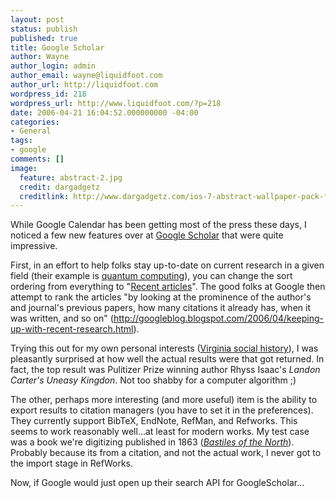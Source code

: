 ```yaml
---
layout: post
status: publish
published: true
title: Google Scholar
author: Wayne
author_login: admin
author_email: wayne@liquidfoot.com
author_url: http://liquidfoot.com
wordpress_id: 218
wordpress_url: http://www.liquidfoot.com/?p=218
date: 2006-04-21 16:04:52.000000000 -04:00
categories:
- General
tags:
- google
comments: []
image:
  feature: abstract-2.jpg
  credit: dargadgetz
  creditlink: http://www.dargadgetz.com/ios-7-abstract-wallpaper-pack-for-iphone-5-and-ipod-touch-retina/
---
```


While Google Calendar has been getting most of the press these days, I noticed a few new features over at <a href="http://scholar.google.com/">Google Scholar</a> that were quite impressive.

First, in an effort to help folks stay up-to-date on current research in a given field (their example is <a href="http://scholar.google.com/scholar?q=quantum+computing">quantum computing</a>), you can change the sort ordering from everything to "<a href="http://scholar.google.com/scholar?q=quantum+computing&amp;hl=en&amp;lr=&amp;scoring=r">Recent articles</a>". The good folks at Google then attempt to rank the articles "by looking at the prominence of the author's and journal's previous papers, how many citations it already has, when it was written, and so on" (http://googleblog.blogspot.com/2006/04/keeping-up-with-recent-research.html).

Trying this out for my own personal interests (<a href="http://scholar.google.com/scholar?hl=en&amp;lr=&amp;scoring=r&amp;q=virginia+social+history&amp;btnG=Search">Virginia social history</a>), I was pleasantly surprised at how well the actual results were that got returned. In fact, the top result was Pulitizer Prize winning author Rhyss Isaac's <em>Landon Carter's Uneasy Kingdon</em>. Not too shabby for a computer algorithm ;)

The other, perhaps more interesting (and more useful) item is the ability to export results to citation managers (you have to set it in the preferences). They currently support BibTeX, EndNote, RefMan, and Refworks. This seems to work reasonably well...at least for modern works. My test case was a book we're digitizing published in 1863 (<em><a href="http://scholar.google.com/scholar?hl=en&amp;lr=&amp;q=%22Bastiles+of+the+North%22&amp;btnG=Search">Bastiles of the North</a></em>). Probably because its from a citation, and not the actual work, I never got to the import stage in RefWorks.

Now, if Google would just open up their search API for GoogleScholar...
